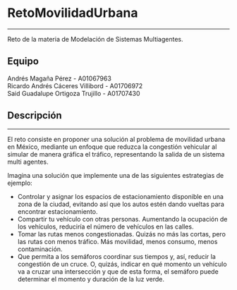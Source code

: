 # RetoMovilidadUrbana
---
Reto de la materia de Modelación de Sistemas Multiagentes.

## Equipo
Andrés Magaña Pérez - A01067963 <br>
Ricardo Andrés Cáceres Villibord - A01706972 <br>
Said Guadalupe Ortigoza Trujillo - A01707430 <br>

## Descripción
---
El reto consiste en proponer una solución al problema de movilidad urbana en México, mediante un enfoque que reduzca la congestión vehicular al simular de manera gráfica el tráfico, representando la salida de un sistema multi agentes.

Imagina una solución que implemente una de las siguientes estrategias de ejemplo:

* Controlar y asignar los espacios de estacionamiento disponible en una zona de la ciudad, evitando así que los autos estén dando vueltas para encontrar estacionamiento.
* Compartir tu vehículo con otras personas. Aumentando la ocupación de los vehículos, reduciría el número de vehículos en las calles.
* Tomar las rutas menos congestionadas. Quizás no más las cortas, pero las rutas con menos tráfico. Más movilidad, menos consumo, menos contaminación.
* Que permita a los semáforos coordinar sus tiempos y, así, reducir la congestión de un cruce. O, quizás, indicar en qué momento un vehículo va a cruzar una intersección y que de esta forma, el semáforo puede determinar el momento y duración de la luz verde.
